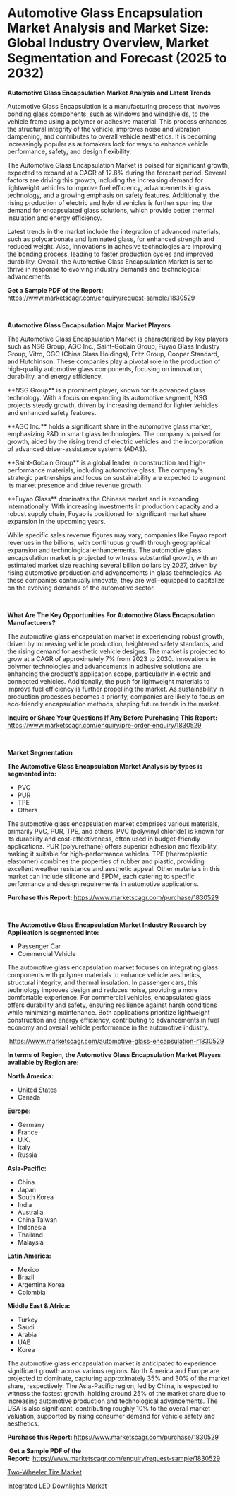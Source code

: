 <p><h1>Automotive Glass Encapsulation Market Analysis and Market Size: Global Industry Overview, Market Segmentation and Forecast (2025 to 2032)</h1></p><p><strong>Automotive Glass Encapsulation Market Analysis and Latest Trends</strong></p>
<p><p>Automotive Glass Encapsulation is a manufacturing process that involves bonding glass components, such as windows and windshields, to the vehicle frame using a polymer or adhesive material. This process enhances the structural integrity of the vehicle, improves noise and vibration dampening, and contributes to overall vehicle aesthetics. It is becoming increasingly popular as automakers look for ways to enhance vehicle performance, safety, and design flexibility.</p><p>The Automotive Glass Encapsulation Market is poised for significant growth, expected to expand at a CAGR of 12.8% during the forecast period. Several factors are driving this growth, including the increasing demand for lightweight vehicles to improve fuel efficiency, advancements in glass technology, and a growing emphasis on safety features. Additionally, the rising production of electric and hybrid vehicles is further spurring the demand for encapsulated glass solutions, which provide better thermal insulation and energy efficiency.</p><p>Latest trends in the market include the integration of advanced materials, such as polycarbonate and laminated glass, for enhanced strength and reduced weight. Also, innovations in adhesive technologies are improving the bonding process, leading to faster production cycles and improved durability. Overall, the Automotive Glass Encapsulation Market is set to thrive in response to evolving industry demands and technological advancements.</p></p>
<p><strong>Get a Sample PDF of the Report:&nbsp;</strong> <a href="https://www.marketscagr.com/enquiry/request-sample/1830529?utm_campaign=2198&utm_medium=2&utm_source=Github&utm_content=ia&utm_term=30032025&utm_id=automotive-glass-encapsulation">https://www.marketscagr.com/enquiry/request-sample/1830529</a></p>
<p>&nbsp;</p>
<p><strong>Automotive Glass Encapsulation Major Market Players</strong></p>
<p><p>The Automotive Glass Encapsulation Market is characterized by key players such as NSG Group, AGC Inc., Saint-Gobain Group, Fuyao Glass Industry Group, Vitro, CGC (China Glass Holdings), Fritz Group, Cooper Standard, and Hutchinson. These companies play a pivotal role in the production of high-quality automotive glass components, focusing on innovation, durability, and energy efficiency.</p><p>**NSG Group** is a prominent player, known for its advanced glass technology. With a focus on expanding its automotive segment, NSG projects steady growth, driven by increasing demand for lighter vehicles and enhanced safety features. </p><p>**AGC Inc.** holds a significant share in the automotive glass market, emphasizing R&D in smart glass technologies. The company is poised for growth, aided by the rising trend of electric vehicles and the incorporation of advanced driver-assistance systems (ADAS).</p><p>**Saint-Gobain Group** is a global leader in construction and high-performance materials, including automotive glass. The company's strategic partnerships and focus on sustainability are expected to augment its market presence and drive revenue growth.</p><p>**Fuyao Glass** dominates the Chinese market and is expanding internationally. With increasing investments in production capacity and a robust supply chain, Fuyao is positioned for significant market share expansion in the upcoming years.</p><p>While specific sales revenue figures may vary, companies like Fuyao report revenues in the billions, with continuous growth through geographical expansion and technological enhancements. The automotive glass encapsulation market is projected to witness substantial growth, with an estimated market size reaching several billion dollars by 2027, driven by rising automotive production and advancements in glass technologies. As these companies continually innovate, they are well-equipped to capitalize on the evolving demands of the automotive sector.</p></p>
<p>&nbsp;</p>
<p><strong>What Are The Key Opportunities For Automotive Glass Encapsulation Manufacturers?</strong></p>
<p><p>The automotive glass encapsulation market is experiencing robust growth, driven by increasing vehicle production, heightened safety standards, and the rising demand for aesthetic vehicle designs. The market is projected to grow at a CAGR of approximately 7% from 2023 to 2030. Innovations in polymer technologies and advancements in adhesive solutions are enhancing the product's application scope, particularly in electric and connected vehicles. Additionally, the push for lightweight materials to improve fuel efficiency is further propelling the market. As sustainability in production processes becomes a priority, companies are likely to focus on eco-friendly encapsulation methods, shaping future trends in the market.</p></p>
<p><strong>Inquire or Share Your Questions If Any Before Purchasing This Report:</strong> <a href="https://www.marketscagr.com/enquiry/pre-order-enquiry/1830529?utm_campaign=2198&utm_medium=2&utm_source=Github&utm_content=ia&utm_term=30032025&utm_id=automotive-glass-encapsulation">https://www.marketscagr.com/enquiry/pre-order-enquiry/1830529</a></p>
<p>&nbsp;</p>
<p><strong>Market Segmentation</strong></p>
<p><strong>The Automotive Glass Encapsulation Market Analysis by types is segmented into:</strong></p>
<p><ul><li>PVC</li><li>PUR</li><li>TPE</li><li>Others</li></ul></p>
<p><p>The automotive glass encapsulation market comprises various materials, primarily PVC, PUR, TPE, and others. PVC (polyvinyl chloride) is known for its durability and cost-effectiveness, often used in budget-friendly applications. PUR (polyurethane) offers superior adhesion and flexibility, making it suitable for high-performance vehicles. TPE (thermoplastic elastomer) combines the properties of rubber and plastic, providing excellent weather resistance and aesthetic appeal. Other materials in this market can include silicone and EPDM, each catering to specific performance and design requirements in automotive applications.</p></p>
<p><strong>Purchase this Report:&nbsp;</strong><a href="https://www.marketscagr.com/purchase/1830529?utm_campaign=2198&utm_medium=2&utm_source=Github&utm_content=ia&utm_term=30032025&utm_id=automotive-glass-encapsulation">https://www.marketscagr.com/purchase/1830529</a></p>
<p>&nbsp;</p>
<p><strong>The Automotive Glass Encapsulation Market Industry Research by Application is segmented into:</strong></p>
<p><ul><li>Passenger Car</li><li>Commercial Vehicle</li></ul></p>
<p><p>The automotive glass encapsulation market focuses on integrating glass components with polymer materials to enhance vehicle aesthetics, structural integrity, and thermal insulation. In passenger cars, this technology improves design and reduces noise, providing a more comfortable experience. For commercial vehicles, encapsulated glass offers durability and safety, ensuring resilience against harsh conditions while minimizing maintenance. Both applications prioritize lightweight construction and energy efficiency, contributing to advancements in fuel economy and overall vehicle performance in the automotive industry.</p></p>
<p><a href="https://www.marketscagr.com/automotive-glass-encapsulation-r1830529?utm_campaign=2198&utm_medium=2&utm_source=Github&utm_content=ia&utm_term=30032025&utm_id=automotive-glass-encapsulation">&nbsp;https://www.marketscagr.com/automotive-glass-encapsulation-r1830529</a></p>
<p><strong>In terms of Region, the Automotive Glass Encapsulation Market Players available by Region are:</strong></p>
<p>
    <p> <strong> North America: </strong>
        <ul>
            <li>United States</li>
            <li>Canada</li>
        </ul>
        </p> 
    <p> <strong> Europe: </strong>
        <ul>
            <li>Germany</li>
            <li>France</li>
            <li>U.K.</li>
            <li>Italy</li>
            <li>Russia</li>
        </ul>
        </p> 
    <p> <strong> Asia-Pacific: </strong>
        <ul>
            <li>China</li>
            <li>Japan</li>
            <li>South Korea</li>
            <li>India</li>
            <li>Australia</li>
            <li>China Taiwan</li>
            <li>Indonesia</li>
            <li>Thailand</li>
            <li>Malaysia</li>
        </ul>
        </p> 
    <p> <strong> Latin America: </strong>
        <ul>
            <li>Mexico</li>
            <li>Brazil</li>
            <li>Argentina Korea</li>
            <li>Colombia</li>
        </ul>
        </p> 
    <p> <strong> Middle East & Africa: </strong>
        <ul>
            <li>Turkey</li>
            <li>Saudi</li>
            <li>Arabia</li>
            <li>UAE</li>
            <li>Korea</li>
        </ul>
    </p>
    </p>
<p><p>The automotive glass encapsulation market is anticipated to experience significant growth across various regions. North America and Europe are projected to dominate, capturing approximately 35% and 30% of the market share, respectively. The Asia-Pacific region, led by China, is expected to witness the fastest growth, holding around 25% of the market share due to increasing automotive production and technological advancements. The USA is also significant, contributing roughly 10% to the overall market valuation, supported by rising consumer demand for vehicle safety and aesthetics.</p></p>
<p><strong>Purchase this Report: </strong><a href="https://www.marketscagr.com/purchase/1830529?utm_campaign=2198&utm_medium=2&utm_source=Github&utm_content=ia&utm_term=30032025&utm_id=automotive-glass-encapsulation">https://www.marketscagr.com/purchase/1830529</a></p>
<p>&nbsp;<strong>Get a Sample PDF of the Report:&nbsp;&nbsp;</strong><a href="https://www.marketscagr.com/enquiry/request-sample/1830529?utm_campaign=2198&utm_medium=2&utm_source=Github&utm_content=ia&utm_term=30032025&utm_id=automotive-glass-encapsulation">https://www.marketscagr.com/enquiry/request-sample/1830529</a></p>
<p><strong></strong></p>
<p><p><a href="https://github.com/baraohinze3x/Market-Research-Report-List-1/blob/main/two-wheeler-tire-market.md?utm_campaign=2198&utm_medium=2&utm_source=Github&utm_content=ia&utm_term=30032025&utm_id=automotive-glass-encapsulation">Two-Wheeler Tire Market</a></p><p><a href="https://github.com/santosh758595/Market-Research-Report-List-7/blob/main/integrated-led-downlights-market.md?utm_campaign=2198&utm_medium=2&utm_source=Github&utm_content=ia&utm_term=30032025&utm_id=automotive-glass-encapsulation">Integrated LED Downlights Market</a></p></p>